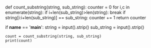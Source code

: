 def count_substring(string, sub_string):
    counter = 0
    for i,c in enumerate(string):
        if i+len(sub_string)>len(string):
            break
        if string[i:i+len(sub_string)] == sub_string:
            counter += 1
    return counter

if __name__ == '__main__':
    string = input().strip()
    sub_string = input().strip()
    
    count = count_substring(string, sub_string)
    print(count)
